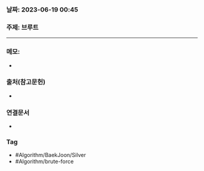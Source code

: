 ### 날짜: 2023-06-19 00:45

### 주제:  브루트
---
### 메모: 
- 

### 출처(참고문헌) 
- 

### 연결문서 
- 

### Tag
- #Algorithm/BaekJoon/Silver 
- #Algorithm/brute-force
